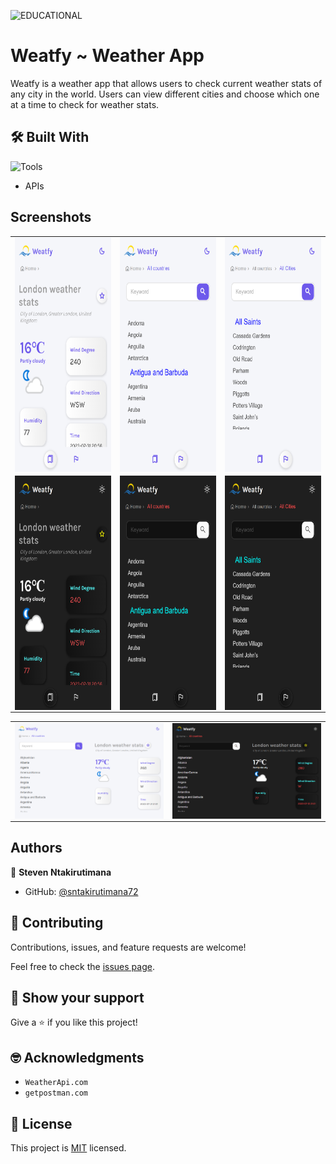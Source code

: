 ![EDUCATIONAL](https://img.shields.io/badge/EDUCATIONAL-o)


# Weatfy ~ Weather App

Weatfy is a weather app that allows users to check current weather stats of any city in the world. Users can view different cities and choose which one at a time to check for weather stats.


## 🛠️ Built With

![Tools](https://skillicons.dev/icons?i=html,js,git,github)

- APIs

## Screenshots

<table>
  <tr>
    <td>
      <img src="./docs/screenshots/Home~light.png" align="center" height="375" />
    </td>
    <td>
      <img src="./docs/screenshots/Countries-light.png" align="center" height="375" />
    </td>
    <td>
      <img src="./docs/screenshots/Cities~light.png" align="center" height="375" />
    </td>
  </tr>
  <tr>
    <td>
      <img src="./docs/screenshots/Home~dark.png" align="center" height="375" />
    </td>
    <td>
      <img src="./docs/screenshots/Countries-dark.png" align="center" height="375" />
    </td>
    <td>
      <img src="./docs/screenshots/Cities~dark.png" align="center" height="375" />
    </td>
  </tr>
</table>
<table>
  <tr>
    <td>
      <img src="./docs/screenshots/desktop-light.png" align="center" width="996" />
    </td>
    <td>
      <img src="./docs/screenshots/desktop~dark.png" align="center" width="996" />
    </td>
  </tr>
</table>


## Authors

👤 **Steven Ntakirutimana**

- GitHub: [@sntakirutimana72](https://github.com/sntakirutimana72)


## 🤝 Contributing

Contributions, issues, and feature requests are welcome!

Feel free to check the [issues page](../../issues/).

## 🫶 Show your support

Give a ⭐️ if you like this project!

## 🤓 Acknowledgments

- `WeatherApi.com`
- `getpostman.com`

## 📝 License

This project is [MIT](./LICENSE) licensed.
